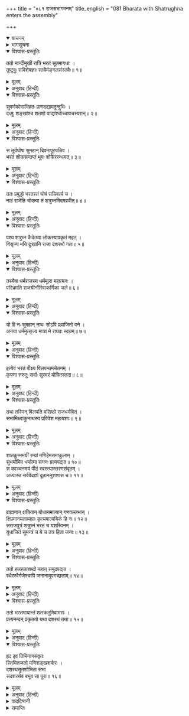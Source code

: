 +++
title = "०८१ राजसभागमनम्"
title_english = "081 Bharata with Shatrughna enters the assembly"

+++
<details open><summary>वाचनम्</summary>
<div caption="श्रीराम-हरिसीताराममूर्ति-घनपाठिभ्यां वचनम्" class="audioEmbed" src="https://archive.org/download/Ramayana-recitation-Sriram-harisItArAmamUrti-Ghanapaati-v2/Kanda_2/Kanda_2_AYK-081-Raja_Sabhaa_Gamanam.mp3"></div>
</details>

<details><summary>भागसूचना</summary>

81. प्रातःकालके मङ्गलवाद्य-घोषको सुनकर भरतका दुःखी होना और उसे बंद कराकर विलाप करना, वसिष्ठजीका सभामें आकर मन्त्री आदिको बुलानेके लिये दूत भेजना
</details>

<details open><summary>विश्वास-प्रस्तुतिः</summary>

ततो नान्दीमुखीं रात्रिं भरतं सूतमागधाः ।  
तुष्टुवुः सविशेषज्ञाः स्तवैर्मङ्गलसंस्तवैः॥ १॥
</details>

<details><summary>मूलम्</summary>

ततो नान्दीमुखीं रात्रिं भरतं सूतमागधाः ।  
तुष्टुवुः सविशेषज्ञाः स्तवैर्मङ्गलसंस्तवैः॥ १॥
</details>

<details><summary>अनुवाद (हिन्दी)</summary>

इधर अयोध्यामें उस अभ्युदयसूचक रात्रिका थोड़ा-सा ही भाग अवशिष्ट देख स्तुति-कलाके विशेषज्ञ सूत और मागधोंने मङ्गलमयी स्तुतियोंद्वारा भरतका स्तवन आरम्भ किया॥ १॥
</details>

<details open><summary>विश्वास-प्रस्तुतिः</summary>

सुवर्णकोणाभिहतः प्राणदद्यामदुन्दुभिः ।  
दध्मुः शङ्खांश्च शतशो वाद्यांश्चोच्चावचस्वरान्॥ २॥
</details>

<details><summary>मूलम्</summary>

सुवर्णकोणाभिहतः प्राणदद्यामदुन्दुभिः ।  
दध्मुः शङ्खांश्च शतशो वाद्यांश्चोच्चावचस्वरान्॥ २॥
</details>

<details><summary>अनुवाद (हिन्दी)</summary>

प्रहरकी समाप्तिको सूचित करनेवाली दुन्दुभि सोनेके डंडेसे आहत होकर बज उठी । बाजे बजानेवालोंने शङ्ख तथा दूसरे-दूसरे नाना प्रकारके सैकड़ों बाजे बजाये॥ २॥
</details>

<details open><summary>विश्वास-प्रस्तुतिः</summary>

स तूर्यघोषः सुमहान् दिवमापूरयन्निव ।  
भरतं शोकसन्तप्तं भूयः शोकैररन्धयत्॥ ३॥
</details>

<details><summary>मूलम्</summary>

स तूर्यघोषः सुमहान् दिवमापूरयन्निव ।  
भरतं शोकसन्तप्तं भूयः शोकैररन्धयत्॥ ३॥
</details>

<details><summary>अनुवाद (हिन्दी)</summary>

वाद्योंका वह महान् तुमुल घोष समस्त आकाशको व्याप्त करता हुआ-सा गूँज उठा और शोकसंतप्त भरतको पुनः शोकाग्निकी आँचसे राँधने लगा॥ ३॥
</details>

<details open><summary>विश्वास-प्रस्तुतिः</summary>

ततः प्रबुद्धो भरतस्तं घोषं सन्निवर्त्य च ।  
नाहं राजेति चोक्त्वा तं शत्रुघ्नमिदमब्रवीत्॥ ४॥
</details>

<details><summary>मूलम्</summary>

ततः प्रबुद्धो भरतस्तं घोषं सन्निवर्त्य च ।  
नाहं राजेति चोक्त्वा तं शत्रुघ्नमिदमब्रवीत्॥ ४॥
</details>

<details><summary>अनुवाद (हिन्दी)</summary>

वाद्योंकी उस ध्वनिसे भरतकी नींद खुल गयी; वे जाग उठे और ‘मैं राजा नहीं हूँ’ ऐसा कहकर उन्होंने उन बाजोंका बजना बंद करा दिया । तत्पश्चात् वे शत्रुघ्नसे बोले—
</details>

<details open><summary>विश्वास-प्रस्तुतिः</summary>

पश्य शत्रुघ्न कैकेय्या लोकस्यापकृतं महत् ।  
विसृज्य मयि दुःखानि राजा दशरथो गतः॥ ५॥
</details>

<details><summary>मूलम्</summary>

पश्य शत्रुघ्न कैकेय्या लोकस्यापकृतं महत् ।  
विसृज्य मयि दुःखानि राजा दशरथो गतः॥ ५॥
</details>

<details><summary>अनुवाद (हिन्दी)</summary>

‘शत्रुघ्न! देखो तो सही, कैकेयीने जगत् का कितना महान् अपकार किया है । महाराज दशरथ मुझपर बहुत-से दुःखोंका बोझ डालकर स्वर्गलोकको चले गये॥ ५॥
</details>

<details open><summary>विश्वास-प्रस्तुतिः</summary>

तस्यैषा धर्मराजस्य धर्ममूला महात्मनः ।  
परिभ्रमति राजश्रीर्नौरिवाकर्णिका जले॥ ६॥
</details>

<details><summary>मूलम्</summary>

तस्यैषा धर्मराजस्य धर्ममूला महात्मनः ।  
परिभ्रमति राजश्रीर्नौरिवाकर्णिका जले॥ ६॥
</details>

<details><summary>अनुवाद (हिन्दी)</summary>

‘आज उन धर्मराज महामना नरेशकी यह धर्ममूला राजलक्ष्मी जलमें पड़ी हुई बिना नाविककी नौकाके समान इधर-उधर डगमगा रही है॥ ६॥
</details>

<details open><summary>विश्वास-प्रस्तुतिः</summary>

यो हि नः सुमहान् नाथः सोऽपि प्रव्राजितो वने ।  
अनया धर्ममुत्सृज्य मात्रा मे राघवः स्वयम्॥ ७॥
</details>

<details><summary>मूलम्</summary>

यो हि नः सुमहान् नाथः सोऽपि प्रव्राजितो वने ।  
अनया धर्ममुत्सृज्य मात्रा मे राघवः स्वयम्॥ ७॥
</details>

<details><summary>अनुवाद (हिन्दी)</summary>

‘जो हमलोगोंके सबसे बड़े स्वामी और संरक्षक हैं, उन श्रीरघुनाथजीको भी स्वयं मेरी इस माताने धर्मको तिलाञ्जलि देकर वनमें भेज दिया’॥ ७॥
</details>

<details open><summary>विश्वास-प्रस्तुतिः</summary>

इत्येवं भरतं वीक्ष्य विलपन्तमचेतनम् ।  
कृपणा रुरुदुः सर्वाः सुस्वरं योषितस्तदा॥ ८॥
</details>

<details><summary>मूलम्</summary>

इत्येवं भरतं वीक्ष्य विलपन्तमचेतनम् ।  
कृपणा रुरुदुः सर्वाः सुस्वरं योषितस्तदा॥ ८॥
</details>

<details><summary>अनुवाद (हिन्दी)</summary>

उस समय भरतको इस प्रकार अचेत हो-होकर विलाप करते देख रनिवासकी सारी स्त्रियाँ दीनभावसे फूट-फूटकर रोने लगीं॥ ८॥
</details>

<details open><summary>विश्वास-प्रस्तुतिः</summary>

तथा तस्मिन् विलपति वसिष्ठो राजधर्मवित् ।  
सभामिक्ष्वाकुनाथस्य प्रविवेश महायशाः॥ ९॥
</details>

<details><summary>मूलम्</summary>

तथा तस्मिन् विलपति वसिष्ठो राजधर्मवित् ।  
सभामिक्ष्वाकुनाथस्य प्रविवेश महायशाः॥ ९॥
</details>

<details><summary>अनुवाद (हिन्दी)</summary>

जब भरत इस प्रकार विलाप कर रहे थे, उसी समय राजधर्मके ज्ञाता महायशस्वी महर्षि वसिष्ठने इक्ष्वाकुनाथ राजा दशरथके सभाभवनमें प्रवेश किया॥ ९॥
</details>

<details open><summary>विश्वास-प्रस्तुतिः</summary>

शातकुम्भमयीं रम्यां मणिहेमसमाकुलाम् ।  
सुधर्मामिव धर्मात्मा सगणः प्रत्यपद्यत॥ १०॥  
स काञ्चनमयं पीठं स्वस्त्यास्तरणसंवृतम् ।  
अध्यास्त सर्ववेदज्ञो दूताननुशशास च॥ ११॥
</details>

<details><summary>मूलम्</summary>

शातकुम्भमयीं रम्यां मणिहेमसमाकुलाम् ।  
सुधर्मामिव धर्मात्मा सगणः प्रत्यपद्यत॥ १०॥  
स काञ्चनमयं पीठं स्वस्त्यास्तरणसंवृतम् ।  
अध्यास्त सर्ववेदज्ञो दूताननुशशास च॥ ११॥
</details>

<details><summary>अनुवाद (हिन्दी)</summary>

वह सभाभवन अधिकांश सुवर्णका बना हुआ था । उसमें सोनेके खम्भे लगे थे । वह रमणीय सभा देवताओंकी सुधर्मा सभाके समान शोभा पाती थी । सम्पूर्ण वेदोंके ज्ञाता धर्मात्मा वसिष्ठने अपने शिष्यगणके साथ उस सभामें पदार्पण किया और सुवर्णमय पीठपर जो स्वस्तिकाकार बिछौनेसे ढका हुआ था, वे विराजमान हुए । आसन ग्रहण करनेके पश्चात् उन्होंने दूतोंको आज्ञा दी—॥ १०-११॥
</details>

<details open><summary>विश्वास-प्रस्तुतिः</summary>

ब्राह्मणान् क्षत्रियान् योधानमात्यान् गणवल्लभान् ।  
क्षिप्रमानयताव्यग्राः कृत्यमात्ययिकं हि नः॥ १२॥  
सराजपुत्रं शत्रुघ्नं भरतं च यशस्विनम् ।  
युधाजितं सुमन्त्रं च ये च तत्र हिता जनाः॥ १३॥
</details>

<details><summary>मूलम्</summary>

ब्राह्मणान् क्षत्रियान् योधानमात्यान् गणवल्लभान् ।  
क्षिप्रमानयताव्यग्राः कृत्यमात्ययिकं हि नः॥ १२॥  
सराजपुत्रं शत्रुघ्नं भरतं च यशस्विनम् ।  
युधाजितं सुमन्त्रं च ये च तत्र हिता जनाः॥ १३॥
</details>

<details><summary>अनुवाद (हिन्दी)</summary>

‘तुमलोग शान्तभावसे जाकर ब्राह्मणों, क्षत्रियों, योद्धाओं, अमात्यों और सेनापतियोंको शीघ्र बुला लाओ । अन्य राजकुमारोंके साथ यशस्वी भरत और शत्रुघ्नको, मन्त्री युधाजित् और सुमन्त्रको तथा और भी जो हितैषी पुरुष वहाँ हों उन सबको शीघ्र बुलाओ । हमें उनसे बहुत ही आवश्यक कार्य है’॥ १२-१३॥
</details>

<details open><summary>विश्वास-प्रस्तुतिः</summary>

ततो हलहलाशब्दो महान् समुदपद्यत ।  
रथैरश्वैर्गजैश्चापि जनानामुपगच्छताम्॥ १४॥
</details>

<details><summary>मूलम्</summary>

ततो हलहलाशब्दो महान् समुदपद्यत ।  
रथैरश्वैर्गजैश्चापि जनानामुपगच्छताम्॥ १४॥
</details>

<details><summary>अनुवाद (हिन्दी)</summary>

तदनन्तर घोड़े, हाथी और रथोंसे आनेवाले लोगोंका महान् कोलाहल आरम्भ हुआ॥ १४॥
</details>

<details open><summary>विश्वास-प्रस्तुतिः</summary>

ततो भरतमायान्तं शतक्रतुमिवामराः ।  
प्रत्यनन्दन् प्रकृतयो यथा दशरथं तथा॥ १५॥
</details>

<details><summary>मूलम्</summary>

ततो भरतमायान्तं शतक्रतुमिवामराः ।  
प्रत्यनन्दन् प्रकृतयो यथा दशरथं तथा॥ १५॥
</details>

<details><summary>अनुवाद (हिन्दी)</summary>

तत्पश्चात् जैसे देवता इन्द्रका अभिनन्दन करते हैं, उसी प्रकार समस्त प्रकृतियों (मन्त्री-प्रजा आदि) ने आते हुए भरतका राजा दशरथकी ही भाँति अभिनन्दन किया॥
</details>

<details open><summary>विश्वास-प्रस्तुतिः</summary>

ह्रद इव तिमिनागसंवृतः  
स्तिमितजलो मणिशङ्खशर्करः ।  
दशरथसुतशोभिता सभा  
सदशरथेव बभूव सा पुरा॥ १६॥
</details>

<details><summary>मूलम्</summary>

ह्रद इव तिमिनागसंवृतः  
स्तिमितजलो मणिशङ्खशर्करः ।  
दशरथसुतशोभिता सभा  
सदशरथेव बभूव सा पुरा॥ १६॥
</details>

<details><summary>अनुवाद (हिन्दी)</summary>

तिमि नामक महान् मत्स्य और जलहस्तीसे युक्त, स्थिर जलवाले तथा मुक्ता आदि मणियोंसे युक्त शङ्ख और बालुकावाले समुद्रके जलाशयकी भाँति वह सभा दशरथपुत्र भरतसे सुशोभित होकर वैसी ही शोभा पाने लगी, जैसे पूर्वकालमें राजा दशरथकी उपस्थितिसे शोभा पाती थी*॥ १६॥
</details>

<details><summary>पादटिप्पनी</summary>

* यहाँ सभा उपमेय और ह्रद (जलाशय) उपमान है । जलाशयके जो विशेषण दिये गये हैं, वे सभामें इस प्रकार संगत होते हैं—सभामें तिमि और जलहस्तीके चित्र लगे हैं । स्थिर जलकी जगह उसमें स्थिर तेज है, खम्भोंमें मणियाँ जड़ी गयी हैं, शङ्खके चित्र हैं तथा फर्शमें सोनेका लेप लगा है, जो स्वर्णबालुका-सा प्रतीत होता है ।
</details>

<details><summary>समाप्तिः</summary>

इत्यार्षे श्रीमद्रामायणे वाल्मीकीये आदिकाव्येऽयोध्याकाण्डे एकाशीतितमः सर्गः॥ ८१॥  
इस प्रकार श्रीवाल्मीकिनिर्मित आर्षरामायण आदिकाव्यके अयोध्याकाण्डमें इक्यासीवाँ सर्ग पूरा हुआ॥ ८१॥
</details>

